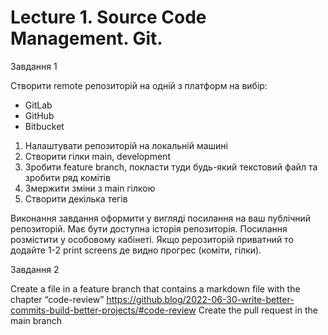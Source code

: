 # Lecture 1. Source Code Management. Git.

Завдання 1

Створити remote репозиторій на одній з платформ на вибір:

- GitLab
- GitHub
- Bitbucket

1. Налаштувати репозиторій на локальній машині
1. Створити гілки main, development
1. Зробити feature branch, покласти туди будь-який текстовий файл та зробити ряд комітів
1. Змержити зміни з main гілкою
1. Створити декілька тегів

Виконання завдання оформити у вигляді посилання на ваш публічний репозиторій.
Має бути доступна історія репозиторія. Посилання розмістити у особовому кабінеті.
Якщо рерозиторій приватний то додайте 1-2 print screens де видно прогрес (коміти, гілки).

Завдання 2

Create a file in a feature branch that contains a markdown file with the chapter “code-review”
https://github.blog/2022-06-30-write-better-commits-build-better-projects/#code-review
Create the pull request in the main branch